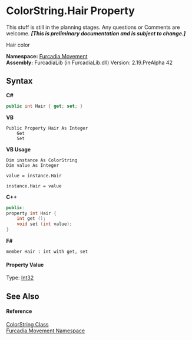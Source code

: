 # ColorString.Hair Property 
This stuff is still in the planning stages. Any questions or Comments are welcome. _**\[This is preliminary documentation and is subject to change.\]**_

Hair color

**Namespace:**&nbsp;<a href="N_Furcadia_Movement">Furcadia.Movement</a><br />**Assembly:**&nbsp;FurcadiaLib (in FurcadiaLib.dll) Version: 2.19.PreAlpha 42

## Syntax

**C#**<br />
``` C#
public int Hair { get; set; }
```

**VB**<br />
``` VB
Public Property Hair As Integer
	Get
	Set
```

**VB Usage**<br />
``` VB Usage
Dim instance As ColorString
Dim value As Integer

value = instance.Hair

instance.Hair = value
```

**C++**<br />
``` C++
public:
property int Hair {
	int get ();
	void set (int value);
}
```

**F#**<br />
``` F#
member Hair : int with get, set

```


#### Property Value
Type: <a href="http://msdn2.microsoft.com/en-us/library/td2s409d" target="_blank">Int32</a>

## See Also


#### Reference
<a href="T_Furcadia_Movement_ColorString">ColorString Class</a><br /><a href="N_Furcadia_Movement">Furcadia.Movement Namespace</a><br />